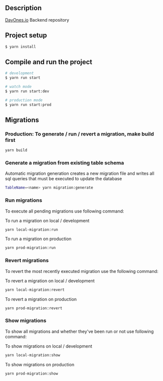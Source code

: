 ## Description

[DayOnes.io](https://github.com/hakeemsyd/daysone-backend.git) Backend repository

## Project setup

```bash
$ yarn install
```

## Compile and run the project

```bash
# development
$ yarn run start

# watch mode
$ yarn run start:dev

# production mode
$ yarn run start:prod
```

## Migrations

### Production: To generate / run / revert a migration, make build first

```bash
yarn build
```

### Generate a migration from existing table schema <br />

Automatic migration generation creates a new migration file and writes all sql queries that must be executed to update the database

```bash
TableName=<name> yarn migration:generate
```

### Run migrations <br />

To execute all pending migrations use following command:

To run a migration on local / development

```bash
yarn local-migration:run
```
To run a migration on production
```bash
yarn prod-migration:run
```

### Revert migrations <br />

To revert the most recently executed migration use the following command:

To revert a migration on local / development

```bash
yarn local-migration:revert
```
To revert a migration on production

```bash
yarn prod-migration:revert
```

### Show migrations <br />

To show all migrations and whether they've been run or not use following command:

To show migrations on local / development

```bash
yarn local-migration:show
```
To show migrations on production

```bash
yarn prod-migration:show
```
